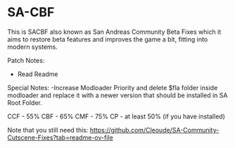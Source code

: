 # SA-CBF
This is SACBF also known as San Andreas Community Beta Fixes which it aims to restore beta features and improves the game a bit, fitting into modern systems.

Patch Notes:
- Read Readme

Special Notes:
-Increase Modloader Priority and delete $fla folder inside modloader and replace it with a newer version that should be installed in SA Root Folder.

CCF - 55%
CBF - 65%
CMF - 75%
CP - at least 50% (if you have installed)

Note that you still need this: https://github.com/Cleoude/SA-Community-Cutscene-Fixes?tab=readme-ov-file

